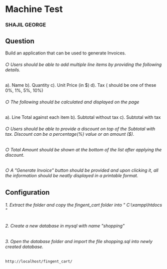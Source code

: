 # Machine Test
### SHAJIL GEORGE

## Question
Build an application that can be used to generate Invoices. 
###### ○ Users should be able to add multiple line items by providing the following details.
a). Name   b). Quantity   c). Unit Price (in $)   d). Tax ( should be one of these 0%, 1%, 5%, 10%)
###### ○ The following should be calculated and displayed on the page
a). Line Total against each item   b). Subtotal without tax   c). Subtotal with tax
###### ○ Users should be able to provide a discount on top of the Subtotal with tax. Discount can be a percentage(%) value or an amount ($).
###### ○ Total Amount should be shown at the bottom of the list after applying the discount.
###### ○ A "Generate Invoice" button should be provided and upon clicking it, all the information should be neatly displayed in a printable format.

## Configuration 

###### 1. Extract the folder and copy the fingent_cart folder into "  C:\xampp\htdocs "
###### 2. Create a new database in mysql with name "shopping" 
###### 3. Open the database folder and import the file shopping.sql into newly created database.

    http://localhost/fingent_cart/   



